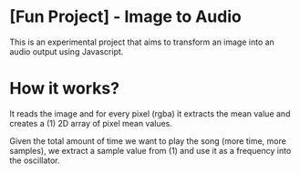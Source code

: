 # [Fun Project] - Image to Audio

This is an experimental project that aims to transform an image into an audio output using Javascript.

#  How it works?

It reads the image and for every pixel (rgba) it extracts the mean value and creates a (1) 2D array of pixel mean values.

Given the total amount of time we want to play the song (more time, more samples), we extract
a sample value from (1) and use it as a frequency into the oscillator.
